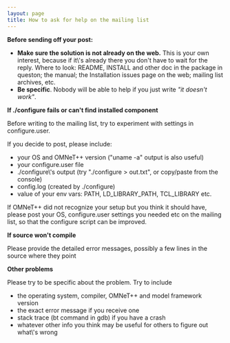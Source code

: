```yaml
---
layout: page
title: How to ask for help on the mailing list
---
```

**Before sending off your post:**

* **Make sure the solution is not already on the web.** This is your own interest, because if it\\'s already there you don't have to wait for the reply. Where to look: README, INSTALL and other doc in the package in queston; the manual; the Installation issues page on the web; mailing list archives, etc.
* **Be specific**. Nobody will be able to help if you just write _"it doesn't work"_.

**If ./configure fails or can't find installed component**

Before writing to the mailing list, try to experiment with settings in configure.user.

If you decide to post, please include:

* your OS and OMNeT++ version ("uname -a" output is also useful)
* your configure.user file
* ./configure\\'s output (try "./configure > out.txt", or copy/paste from the console)
* config.log (created by ./configure)
* value of your env vars: PATH, LD_LIBRARY_PATH, TCL_LIBRARY etc.

If OMNeT++ did not recognize your setup but you think it should have, please post your OS, configure.user settings you needed etc on the mailing list, so that the configure script can be improved.

**If source won't compile**

Please provide the detailed error messages, possibly a few lines in the source where they point

**Other problems**

Please try to be specific about the problem. Try to include

* the operating system, compiler, OMNeT++ and model framework version
* the exact error message if you receive one
* stack trace (bt command in gdb) if you have a crash
* whatever other info you think may be useful for others to figure out what\\'s wrong